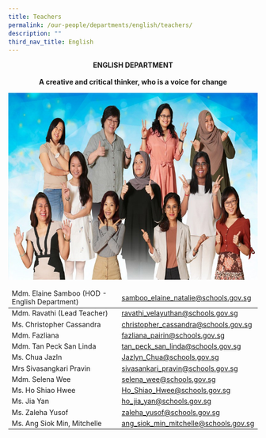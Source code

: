 ```yaml
---
title: Teachers
permalink: /our-people/departments/english/teachers/
description: ""
third_nav_title: English
---
```

**<center>ENGLISH DEPARTMENT</center>**<br>
**<center>A creative and critical thinker, who is a voice for change</center>**


![](/images/Our%20People/Departments/English/English%20Dept%20Teachers.jpg)

<table>
<thead>
  <tr>
    <td>Mdm. Elaine Samboo (HOD - English Department)</td>
    <td><a href="mailto:samboo_elaine_natalie@schools.gov.sg">samboo_elaine_natalie@schools.gov.sg </a> <br></td>
  </tr>
</thead>
<tbody>
  <tr>
    <td>Mdm. Ravathi (Lead Teacher)</td>
    <td><a href="mailto:ravathi_velayuthan@schools.gov.sg">ravathi_velayuthan@schools.gov.sg</a></td>
  </tr>
  <tr>
    <td>Ms. Christopher Cassandra</td>
    <td><a href="mailto:christopher_cassandra@schools.gov.sg">christopher_cassandra@schools.gov.sg</a>   <br></td>
  </tr>
  <tr>
    <td>Mdm. Fazliana </td>
    <td><a href="mailto:fazliana_pairin@schools.gov.sg">fazliana_pairin@schools.gov.sg</a> </td>
  </tr>
  <tr>
    <td>Mdm. Tan Peck San Linda</td>
    <td> <a href="mailto:tan_peck_san_linda@schools.gov.sg">tan_peck_san_linda@schools.gov.sg</a><br></td>
  </tr>
  <tr>
    <td>Ms. Chua Jazln<br></td>
    <td><a href="mailto:Jazlyn_Chua@schools.gov.sg">Jazlyn_Chua@schools.gov.sg</a></td>
  </tr>
  <tr>
    <td>Mrs Sivasangkari Pravin</td>
    <td><a href="mailto:sivasankari_pravin@schools.gov.sg">sivasankari_pravin@schools.gov.sg</a></td>
  </tr>
  <tr>
    <td>Mdm.  Selena Wee</td>
    <td><a href="mailto:selena_wee@schools.gov.sg">selena_wee@schools.gov.sg</a> </td>
  </tr>
  <tr>
    <td>Ms. Ho Shiao Hwee</td>
    <td><a href="mailto:Ho_Shiao_Hwee@schools.gov.sg">Ho_Shiao_Hwee@schools.gov.sg</a>  </td>
  </tr>
  <tr>
    <td> Ms. Jia Yan  </td>
    <td><a href="mailto:ho_jia_yan@schools.gov.sg">ho_jia_yan@schools.gov.sg</a></td>
  </tr>
  <tr>
    <td> Ms. Zaleha Yusof  <br></td>
    <td> <a href="mailto:zaleha_yusof@schools.gov.sg">zaleha_yusof@schools.gov.sg</a></td>
  </tr>
  <tr>
    <td> Ms. Ang Siok Min, Mitchelle</td>
    <td><a href="mailto:ang_siok_min_mitchelle@schools.gov.sg">ang_siok_min_mitchelle@schools.gov.sg</a> </td>
  </tr>
</tbody>
</table>